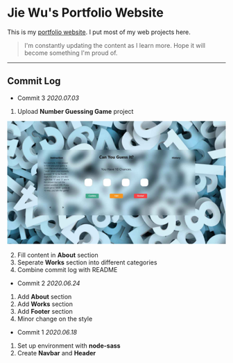 # Jie Wu's Portfolio Website

This is my [portfolio website](https://fairjay8788.github.io/portfolio/). I put most of my web projects here.

> I'm constantly updating the content as I learn more. Hope it will become something I'm proud of.

---

## Commit Log

- Commit 3 _2020.07.03_

1. Upload **Number Guessing Game** project

![Screen Shot](./docs/img/ssnumbergame.jpg)

2. Fill content in **About** section
3. Seperate **Works** section into different categories
4. Combine commit log with README

- Commit 2 _2020.06.24_

1. Add **About** section
2. Add **Works** section
3. Add **Footer** section
4. Minor change on the style

- Commit 1 _2020.06.18_

1. Set up environment with **node-sass**
2. Create **Navbar** and **Header**
